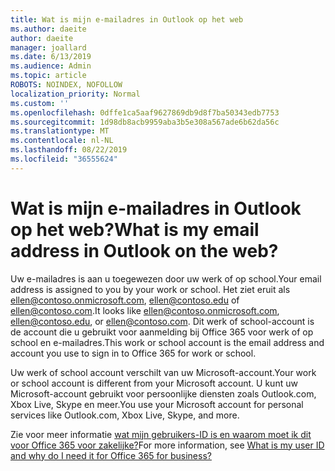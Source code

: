```yaml
---
title: Wat is mijn e-mailadres in Outlook op het web
ms.author: daeite
author: daeite
manager: joallard
ms.date: 6/13/2019
ms.audience: Admin
ms.topic: article
ROBOTS: NOINDEX, NOFOLLOW
localization_priority: Normal
ms.custom: ''
ms.openlocfilehash: 0dffe1ca5aaf9627869db9d8f7ba50343edb7753
ms.sourcegitcommit: 1d98db8acb9959aba3b5e308a567ade6b62da56c
ms.translationtype: MT
ms.contentlocale: nl-NL
ms.lasthandoff: 08/22/2019
ms.locfileid: "36555624"
---
```

# <a name="what-is-my-email-address-in-outlook-on-the-web"></a><span data-ttu-id="67308-102">Wat is mijn e-mailadres in Outlook op het web?</span><span class="sxs-lookup"><span data-stu-id="67308-102">What is my email address in Outlook on the web?</span></span>

<span data-ttu-id="67308-103">Uw e-mailadres is aan u toegewezen door uw werk of op school.</span><span class="sxs-lookup"><span data-stu-id="67308-103">Your email address is assigned to you by your work or school.</span></span> <span data-ttu-id="67308-104">Het ziet eruit als ellen@contoso.onmicrosoft.com, ellen@contoso.edu of ellen@contoso.com.</span><span class="sxs-lookup"><span data-stu-id="67308-104">It looks like ellen@contoso.onmicrosoft.com, ellen@contoso.edu, or ellen@contoso.com.</span></span> <span data-ttu-id="67308-105">Dit werk of school-account is de account die u gebruikt voor aanmelding bij Office 365 voor werk of op school en e-mailadres.</span><span class="sxs-lookup"><span data-stu-id="67308-105">This work or school account is the email address and account you use to sign in to Office 365 for work or school.</span></span>

<span data-ttu-id="67308-106">Uw werk of school account verschilt van uw Microsoft-account.</span><span class="sxs-lookup"><span data-stu-id="67308-106">Your work or school account is different from your Microsoft account.</span></span> <span data-ttu-id="67308-107">U kunt uw Microsoft-account gebruikt voor persoonlijke diensten zoals Outlook.com, Xbox Live, Skype en meer.</span><span class="sxs-lookup"><span data-stu-id="67308-107">You use your Microsoft account for personal services like Outlook.com, Xbox Live, Skype, and more.</span></span>

<span data-ttu-id="67308-108">Zie voor meer informatie [wat mijn gebruikers-ID is en waarom moet ik dit voor Office 365 voor zakelijke?](https://support.office.com/article/37da662b-5da6-4b56-a091-2731b2ecc8b4)</span><span class="sxs-lookup"><span data-stu-id="67308-108">For more information, see [What is my user ID and why do I need it for Office 365 for business?](https://support.office.com/article/37da662b-5da6-4b56-a091-2731b2ecc8b4)</span></span>